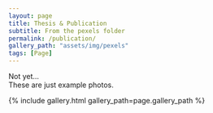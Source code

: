 ```yaml
---
layout: page
title: Thesis & Publication
subtitle: From the pexels folder
permalink: /publication/
gallery_path: "assets/img/pexels"
tags: [Page]
---
```


Not yet...  
These are just example photos.


{% include gallery.html gallery_path=page.gallery_path %}